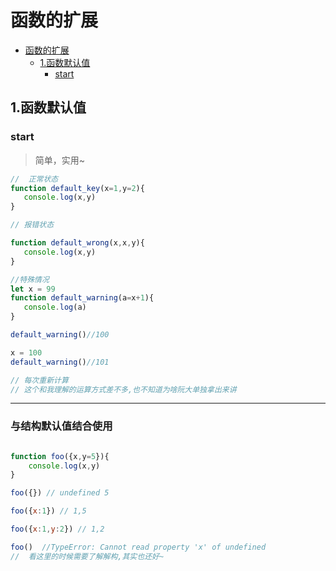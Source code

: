 # 函数的扩展

- [函数的扩展](#函数的扩展)
    - [1.函数默认值](#1函数默认值)
        - [start](#start)

## 1.函数默认值

### start
 > 简单，实用~

 ```` JavaScript
//  正常状态
function default_key(x=1,y=2){
    console.log(x,y)
}

// 报错状态

function default_wrong(x,x,y){
    console.log(x,y)
}

//特殊情况
let x = 99
function default_warning(a=x+1){
    console.log(a)
}

default_warning()//100

x = 100
default_warning()//101

// 每次重新计算
// 这个和我理解的运算方式差不多,也不知道为啥阮大单独拿出来讲

 ````

 ***

 ### 与结构默认值结合使用

 ```` javaScript

 function foo({x,y=5}){
     console.log(x,y)
 }

 foo({}) // undefined 5

 foo({x:1}) // 1,5

 foo({x:1,y:2}) // 1,2

 foo()  //TypeError: Cannot read property 'x' of undefined
//  看这里的时候需要了解解构,其实也还好~
 ````
 